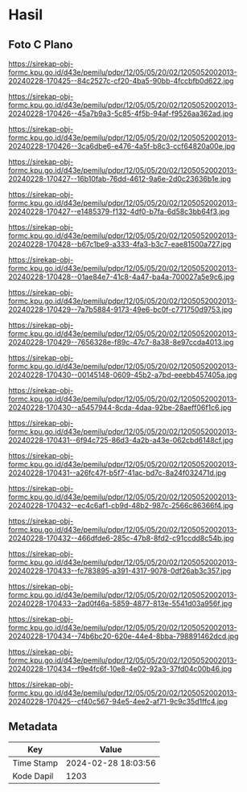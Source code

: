 # Hasil

## Foto C Plano

https://sirekap-obj-formc.kpu.go.id/d43e/pemilu/pdpr/12/05/05/20/02/1205052002013-20240228-170425--84c2527c-cf20-4ba5-90bb-4fccbfb0d622.jpg

https://sirekap-obj-formc.kpu.go.id/d43e/pemilu/pdpr/12/05/05/20/02/1205052002013-20240228-170426--45a7b9a3-5c85-4f5b-94af-f9526aa362ad.jpg

https://sirekap-obj-formc.kpu.go.id/d43e/pemilu/pdpr/12/05/05/20/02/1205052002013-20240228-170426--3ca6dbe6-e476-4a5f-b8c3-ccf64820a00e.jpg

https://sirekap-obj-formc.kpu.go.id/d43e/pemilu/pdpr/12/05/05/20/02/1205052002013-20240228-170427--16b10fab-76dd-4612-9a6e-2d0c23636b1e.jpg

https://sirekap-obj-formc.kpu.go.id/d43e/pemilu/pdpr/12/05/05/20/02/1205052002013-20240228-170427--e1485379-f132-4df0-b7fa-6d58c3bb64f3.jpg

https://sirekap-obj-formc.kpu.go.id/d43e/pemilu/pdpr/12/05/05/20/02/1205052002013-20240228-170428--b67c1be9-a333-4fa3-b3c7-eae81500a727.jpg

https://sirekap-obj-formc.kpu.go.id/d43e/pemilu/pdpr/12/05/05/20/02/1205052002013-20240228-170428--01ae84e7-41c8-4a47-ba4a-700027a5e9c6.jpg

https://sirekap-obj-formc.kpu.go.id/d43e/pemilu/pdpr/12/05/05/20/02/1205052002013-20240228-170429--7a7b5884-9173-49e6-bc0f-c771750d9753.jpg

https://sirekap-obj-formc.kpu.go.id/d43e/pemilu/pdpr/12/05/05/20/02/1205052002013-20240228-170429--7656328e-f89c-47c7-8a38-8e97ccda4013.jpg

https://sirekap-obj-formc.kpu.go.id/d43e/pemilu/pdpr/12/05/05/20/02/1205052002013-20240228-170430--00145148-0609-45b2-a7bd-eeebb457405a.jpg

https://sirekap-obj-formc.kpu.go.id/d43e/pemilu/pdpr/12/05/05/20/02/1205052002013-20240228-170430--a5457944-8cda-4daa-92be-28aeff06f1c6.jpg

https://sirekap-obj-formc.kpu.go.id/d43e/pemilu/pdpr/12/05/05/20/02/1205052002013-20240228-170431--6f94c725-86d3-4a2b-a43e-062cbd6148cf.jpg

https://sirekap-obj-formc.kpu.go.id/d43e/pemilu/pdpr/12/05/05/20/02/1205052002013-20240228-170431--a26fc47f-b5f7-41ac-bd7c-8a24f032471d.jpg

https://sirekap-obj-formc.kpu.go.id/d43e/pemilu/pdpr/12/05/05/20/02/1205052002013-20240228-170432--ec4c6af1-cb9d-48b2-987c-2566c86366f4.jpg

https://sirekap-obj-formc.kpu.go.id/d43e/pemilu/pdpr/12/05/05/20/02/1205052002013-20240228-170432--466dfde6-285c-47b8-8fd2-c91ccdd8c54b.jpg

https://sirekap-obj-formc.kpu.go.id/d43e/pemilu/pdpr/12/05/05/20/02/1205052002013-20240228-170433--fc783895-a391-4317-9078-0df26ab3c357.jpg

https://sirekap-obj-formc.kpu.go.id/d43e/pemilu/pdpr/12/05/05/20/02/1205052002013-20240228-170433--2ad0f46a-5859-4877-813e-5541d03a956f.jpg

https://sirekap-obj-formc.kpu.go.id/d43e/pemilu/pdpr/12/05/05/20/02/1205052002013-20240228-170434--74b6bc20-620e-44e4-8bba-798891462dcd.jpg

https://sirekap-obj-formc.kpu.go.id/d43e/pemilu/pdpr/12/05/05/20/02/1205052002013-20240228-170434--f9e4fc6f-10e8-4e02-92a3-37fd04c00b46.jpg

https://sirekap-obj-formc.kpu.go.id/d43e/pemilu/pdpr/12/05/05/20/02/1205052002013-20240228-170425--cf40c567-94e5-4ee2-af71-9c9c35d1ffc4.jpg


## Metadata

| Key        | Value               |
| ---------- | ------------------- |
| Time Stamp | 2024-02-28 18:03:56 |
| Kode Dapil | 1203                |



